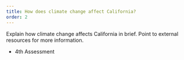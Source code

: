 ```yaml
---
title: How does climate change affect California?
order: 2
---
```



Explain how climate change affects California in brief. Point to external resources for more information.

- 4th Assessment

